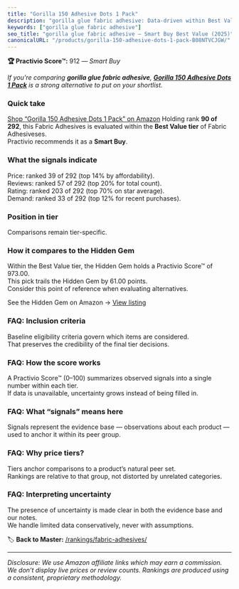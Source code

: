 ```yaml
---
title: "Gorilla 150 Adhesive Dots 1 Pack"
description: "gorilla glue fabric adhesive: Data-driven within Best Value ranking using the Practivio Score™. Positioned by quality, value, demand, findability, momentum."
keywords: ["gorilla glue fabric adhesive"]
seo_title: "gorilla glue fabric adhesive — Smart Buy Best Value (2025)"
canonicalURL: "/products/gorilla-150-adhesive-dots-1-pack-B08NTVCJGW/"
---
```


**🏆 Practivio Score™:** 912 — _Smart Buy_


*If you're comparing **gorilla glue fabric adhesive**, **[Gorilla 150 Adhesive Dots 1 Pack](https://www.amazon.com/dp/B08NTVCJGW?tag=practivio-20)** is a strong alternative to put on your shortlist.*
### Quick take
[Shop “Gorilla 150 Adhesive Dots 1 Pack” on Amazon](https://www.amazon.com/dp/B08NTVCJGW?tag=practivio-20)
Holding rank **90 of 292**, this Fabric Adhesives is evaluated within the **Best Value tier** of Fabric Adhesiveses.  
Practivio recommends it as a **Smart Buy**.

### What the signals indicate
Price: ranked 39 of 292 (top 14% by affordability).  
Reviews: ranked 57 of 292 (top 20% for total count).  
Rating: ranked 203 of 292 (top 70% on star average).  
Demand: ranked 33 of 292 (top 12% for recent purchases).

### Position in tier
Comparisons remain tier-specific.

### How it compares to the Hidden Gem
Within the Best Value tier, the Hidden Gem holds a Practivio Score™ of 973.00.  
This pick trails the Hidden Gem by 61.00 points.  
Consider this point of reference when evaluating alternatives.  

See the Hidden Gem on Amazon → [View listing](https://www.amazon.com/dp/B00178QSE6?tag=practivio-20)

### FAQ: Inclusion criteria
Baseline eligibility criteria govern which items are considered.  
That preserves the credibility of the final tier decisions.

### FAQ: How the score works
A Practivio Score™ (0–100) summarizes observed signals into a single number within each tier.  
If data is unavailable, uncertainty grows instead of being filled in.

### FAQ: What “signals” means here
Signals represent the evidence base — observations about each product — used to anchor it within its peer group.

### FAQ: Why price tiers?
Tiers anchor comparisons to a product’s natural peer set.  
Rankings are relative to that group, not distorted by unrelated categories.

### FAQ: Interpreting uncertainty
The presence of uncertainty is made clear in both the evidence base and our notes.  
We handle limited data conservatively, never with assumptions.


🏷️ **Back to Master:** [/rankings/fabric-adhesives/](/rankings/fabric-adhesives/)

---
_Disclosure: We use Amazon affiliate links which may earn a commission. We don’t display live prices or review counts. Rankings are produced using a consistent, proprietary methodology._
